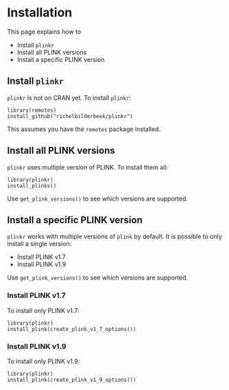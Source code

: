 # Installation

This page explains how to  

  * Install `plinkr`
  * Install all PLINK versions
  * Install a specific PLINK version

## Install `plinkr`

`plinkr` is not on CRAN yet. To install `plinkr`:

```
library(remotes)
install_github("richelbilderbeek/plinkr")
```

This assumes you have the `remotes` package installed.

## Install all PLINK versions

`plinkr` uses multiple version of PLINK. To install them all:

```
library(plinkr)
install_plinks()
```

Use `get_plink_versions()` to see which versions are supported.

## Install a specific PLINK version

`plinkr` works with multiple versions of `plink` by default.
It is possible to only install a single version:

 * Install PLINK v1.7
 * Install PLINK v1.9

Use `get_plink_versions()` to see which versions are supported.

### Install PLINK v1.7

To install only PLINK v1.7:

```
library(plinkr)
install_plink(create_plink_v1_7_options())
```


### Install PLINK v1.9

To install only PLINK v1.9:

```
library(plinkr)
install_plink(create_plink_v1_9_options())
```

